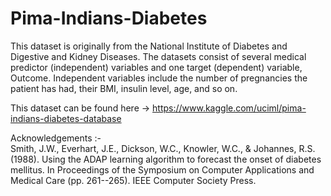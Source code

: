 # Pima-Indians-Diabetes

This dataset is originally from the National Institute of Diabetes and Digestive and Kidney Diseases.
The datasets consist of several medical predictor (independent) variables and one target (dependent) variable, Outcome. Independent variables include the number of pregnancies the patient has had, their BMI, insulin level, age, and so on.

This dataset can be found here -> https://www.kaggle.com/uciml/pima-indians-diabetes-database

Acknowledgements :-  
Smith, J.W., Everhart, J.E., Dickson, W.C., Knowler, W.C., & Johannes, R.S. (1988). Using the ADAP learning algorithm to forecast the onset of diabetes mellitus. In Proceedings of the Symposium on Computer Applications and Medical Care (pp. 261--265). IEEE Computer Society Press.
